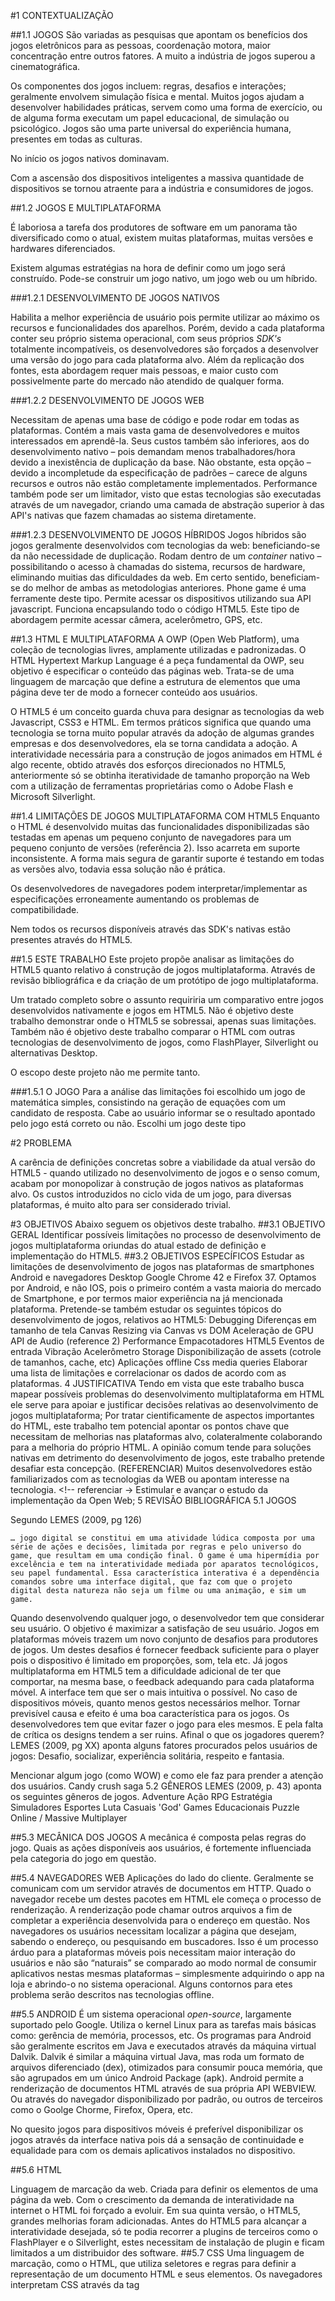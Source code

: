#1  CONTEXTUALIZAÇÃO

##1.1  JOGOS
São variadas as pesquisas que apontam os benefícios dos jogos eletrônicos para as pessoas, coordenação motora, maior concentração entre outros fatores. A muito a indústria de jogos superou a cinematográfica.

<!-- estatísticas sobre os jogos -->

Os componentes dos jogos incluem: regras, desafios e interações; geralmente envolvem simulação física e mental. Muitos jogos ajudam a desenvolver habilidades práticas, servem como uma forma de exercício, ou de alguma forma executam um papel educacional, de simulação ou psicológico. Jogos são uma parte universal do experiência humana, presentes em todas as culturas.

No início os jogos nativos dominavam.

Com a ascensão dos dispositivos inteligentes a massiva quantidade de dispositivos se tornou atraente para a indústria e consumidores de jogos.

##1.2  JOGOS E MULTIPLATAFORMA

É laboriosa a tarefa dos produtores de software em um panorama tão diversificado como o atual, existem muitas plataformas, muitas versões e hardwares diferenciados.

Existem algumas estratégias na hora de definir como um jogo será construído. Pode-se construir um jogo nativo, um jogo web ou um híbrido.

###1.2.1  DESENVOLVIMENTO DE JOGOS NATIVOS

Habilita a melhor experiência de usuário pois permite utilizar ao máximo os recursos e funcionalidades dos aparelhos. Porém, devido a cada plataforma conter seu próprio sistema operacional, com seus próprios *SDK's* totalmente incompatíveis, os desenvolvedores são forçados a desenvolver uma versão do jogo para cada plataforma alvo. Além da replicação dos fontes, esta abordagem requer mais pessoas, e maior custo com possivelmente parte do mercado não atendido de qualquer forma.

###1.2.2  DESENVOLVIMENTO DE JOGOS WEB

Necessitam de apenas uma base de código e pode rodar em todas as plataformas.
Contém a mais vasta gama de desenvolvedores e muitos interessados em aprendê-la. Seus custos também são inferiores, aos do desenvolvimento nativo – pois demandam menos trabalhadores/hora devido a inexistência de duplicação da base.
Não obstante, esta opção – devido a incompletude da especificação de padrões – carece de alguns recursos e outros não estão completamente implementados. Performance também pode ser um limitador, visto que estas tecnologias são executadas através de um navegador, criando uma camada de abstração superior à das API's nativas que fazem chamadas ao sistema diretamente.

###1.2.3  DESENVOLVIMENTO DE JOGOS HÍBRIDOS
Jogos híbridos são jogos geralmente desenvolvidos com tecnologias da web: beneficiando-se da não necessidade de duplicação. Rodam dentro de um *container* nativo – possibilitando o acesso à chamadas do sistema, recursos de hardware, eliminando muitias das  dificuldades da web.
Em certo sentido, beneficiam-se do melhor de ambas as metodologias anteriores.
Phone game é uma ferramente deste tipo. Permite acessar os dispositivos utilizando sua API javascript. Funciona encapsulando todo o código HTML5. Este tipo de abordagem permite acessar câmera, acelerômetro, GPS, etc.

##1.3  HTML E MULTIPLATAFORMA
A OWP (Open Web Platform), uma coleção de tecnologias livres, amplamente utilizadas e padronizadas.  O HTML Hypertext Markup Language é a peça fundamental da OWP, seu objetivo é especificar o conteúdo das páginas web. Trata-se de uma linguagem de marcação que define a estrutura de elementos que uma página deve ter de modo a fornecer conteúdo aos usuários.

O HTML5 é um conceito guarda chuva para designar as tecnologias da web Javascript, CSS3 e HTML. Em termos práticos significa que quando uma tecnologia se torna muito popular através da adoção de algumas grandes empresas e dos desenvolvedores, ela se torna candidata a adoção.
A interatividade necessária para a construção de jogos animados em HTML é algo recente, obtido através dos esforços direcionados no HTML5, anteriormente só se obtinha iteratividade de tamanho proporção na Web com a utilização de ferramentas proprietárias como o Adobe Flash e Microsoft Silverlight.

##1.4  LIMITAÇÕES DE JOGOS MULTIPLATAFORMA COM HTML5
Enquanto o HTML é desenvolvido muitas das funcionalidades disponibilizadas são testadas em apenas um pequeno conjunto de navegadores para um pequeno conjunto de versões (referência 2). Isso acarreta em suporte inconsistente.  A forma mais segura de garantir suporte é testando em todas as versões alvo, todavia essa solução não é prática.

Os desenvolvedores de navegadores podem interpretar/implementar as especificações erroneamente aumentando os problemas de compatibilidade.

Nem todos os recursos disponíveis através das SDK's nativas estão presentes através do HTML5.

##1.5  ESTE TRABALHO
Este projeto propõe analisar as limitações do HTML5 quanto relativo á construção de jogos multiplataforma. Através de revisão bibliográfica e  da criação de um protótipo de jogo multiplataforma.

Um tratado completo sobre o assunto requiriria um comparativo entre jogos desenvolvidos nativamente e jogos em HTML5.
Não é objetivo deste trabalho demonstrar onde o HTML5 se sobressai, apenas suas limitações.
Também não é objetivo deste trabalho comparar o HTML com outras tecnologias de desenvolvimento de jogos, como FlashPlayer, Silverlight ou alternativas Desktop.

O escopo deste projeto não me permite tanto.

###1.5.1  O JOGO
Para a análise das limitações foi escolhido um jogo de matemática simples, consistindo na geração de equações com um candidato de resposta. Cabe ao usuário informar se o resultado apontado pelo jogo está correto ou não. Escolhi um jogo deste tipo


#2  PROBLEMA

A carência de definições concretas sobre a viabilidade da atual versão do HTML5 - quando utilizado no desenvolvimento de jogos e o senso comum, acabam por monopolizar à construção de jogos nativos as plataformas alvo.
Os custos introduzidos no ciclo vida de um jogo, para diversas plataformas, é muito alto para ser considerado trivial.

#3  OBJETIVOS
Abaixo seguem os objetivos deste trabalho.
##3.1  OBJETIVO GERAL
Identificar possíveis limitações no processo de desenvolvimento de jogos multiplataforma oriundas do atual estado de definição e implementação do HTML5.
##3.2  OBJETIVOS ESPECÍFICOS
Estudar as limitações de desenvolvimento de jogos nas plataformas de smartphones Android e navegadores Desktop Google Chrome 42 e Firefox 37. Optamos por Android, e não IOS, pois o primeiro contém a vasta maioria do mercado de Smartphone, e por termos maior experiência na já mencionada plataforma.
    Pretende-se também estudar os seguintes tópicos do desenvolvimento de jogos, relativos ao HTML5:
    Debugging
    Diferenças em tamanho de tela
    Canvas
     Resizing via Canvas vs DOM
     Aceleração de GPU
     API de Audio (reference 2)
    Performance
    Empacotadores HTML5
    Eventos de entrada
    Vibração
    Acelerômetro
    Storage
    Disponibilização de assets (cotrole de tamanhos, cache, etc)
    Aplicações offline
    Css media queries
Elaborar uma lista de limitações e correlacionar os dados de acordo com as plataformas.
 4  JUSTIFICATIVA
Tendo em vista que este trabalho busca mapear possíveis problemas do desenvolvimento multiplataforma em HTML ele serve para apoiar e justificar decisões relativas ao desenvolvimento de jogos multiplataforma;
Por tratar cientificamente de aspectos importantes do HTML, este trabalho tem potencial apontar os pontos chave que necessitam de melhorias nas plataformas alvo, colateralmente colaborando para a melhoria do próprio HTML.
A opinião comum tende para soluções nativas em detrimento do desenvolvimento de jogos, este trabalho pretende desafiar esta concepção. (REFERENCIAR)
Muitos desenvolvedores estão familiarizados com as tecnologias da WEB ou apontam interesse na tecnologia. <!-- referenciar →
Estimular e avançar o estudo da implementação da  Open Web;
 5  REVISÃO BIBLIOGRÁFICA
 5.1  JOGOS

Segundo LEMES (2009, pg 126)

    … jogo digital se constitui em uma atividade lúdica composta por uma série de ações e decisões, limitada por regras e pelo universo do game, que resultam em uma condição final. O game é uma hipermídia por excelência e tem na interatividade mediada por aparatos tecnológicos, seu papel fundamental. Essa característica interativa é a dependência comandos sobre uma interface digital, que faz com que o projeto digital desta natureza não seja um filme ou uma animação, e sim um game.

Quando desenvolvendo qualquer jogo, o desenvolvedor tem que considerar seu usuário. O objetivo é maximizar a satisfação de seu usuário.  Jogos em plataformas móveis trazem um novo conjunto de desafios para produtores de jogos. Um destes desafios é fornecer feedback suficiente para o player pois o dispositivo é limitado em proporções, som, tela etc. Já jogos multiplataforma em HTML5 tem a dificuldade adicional de ter que comportar, na mesma base, o feedback adequando para cada plataforma móvel.
A interface tem que ser o mais intuitiva o possível. No caso de dispositivos móveis, quanto menos gestos necessários melhor.
Tornar previsível causa e efeito é uma boa característica para os jogos.
Os desenvolvedores tem que evitar fazer o jogo para eles mesmos. E pela falta de crítica os designs tendem a ser ruins. Afinal o que os jogadores querem? LEMES (2009, pg XX) aponta alguns fatores procurados pelos usuários de jogos: Desafio, socializar, experiência solitária, respeito e fantasia.

Mencionar algum jogo (como WOW) e como ele faz para prender a atenção dos usuários.
Candy crush saga
 5.2  GÊNEROS
LEMES (2009, p. 43)  aponta os seguintes gêneros de jogos.
Adventure
Ação
RPG
Estratégia
Simuladores
Esportes
Luta
Casuais
'God' Games
Educacionais
Puzzle
Online / Massive Multiplayer

##5.3  MECÂNICA DOS JOGOS
A mecânica é composta pelas regras do jogo. Quais as ações disponíveis aos usuários, é fortemente influenciada pela categoria do jogo em questão.

##5.4  NAVEGADORES WEB
Aplicações do lado do cliente. Geralmente se comunicam com um servidor através de documentos em HTTP. Quado o navegador recebe um destes pacotes em HTML ele começa o processo de renderização. A renderização pode chamar outros arquivos a fim de completar a experiência desenvolvida para o endereço em questão.
Nos navegadores os usuários necessitam localizar a página que desejam, sabendo o endereço, ou pesquisando em buscadores. Isso é um processo árduo para a plataformas móveis pois necessitam maior interação do usuários e não são “naturais” se comparado ao modo normal de consumir aplicativos nestas mesmas plataformas – simplesmente adquirindo o app na loja e abrindo-o no sistema operacional. Alguns contornos para etes problema serão descritos nas tecnologias offline.

##5.5  ANDROID
É um sistema operacional *open-source*, largamente suportado pelo Google. Utiliza o kernel Linux para as tarefas mais básicas como: gerência de memória, processos, etc. Os programas para Android são geralmente escritos em Java e executados através da máquina virtual Dalvik.
Dalvik é similar a máquina virtual Java, mas roda um formato de arquivos diferenciado (dex), otimizados para consumir pouca memória, que são agrupados em um único Android Package (apk).
 Android permite a renderização de documentos HTML através de sua própria API WEBVIEW. Ou através do navegador disponibilizado por padrão, ou outros de terceiros como o Goolge Chorme, Firefox, Opera, etc.

No quesito jogos para dispositivos móveis é preferível disponibilizar os jogos através da interface nativa pois dá a sensação de continuidade e equalidade para com os demais aplicativos instalados no dispositivo.

##5.6  HTML

Linguagem de marcação da web. Criada para definir os elementos de uma página da web. Com o crescimento da demanda de interatividade na internet o HTML foi forçado a evoluir. Em sua quinta versão, o HTML5, grandes melhorias foram adicionadas. Antes do HTML5 para alcançar a interatividade desejada, só te podia recorrer a plugins de terceiros como o FlashPlayer e o Silverlight, estes necessitam de instalação de plugin e ficam limitados a um distribuidor des software.
##5.7  CSS
Uma linguagem de marcação, como o HTML,  que utiliza seletores e regras para definir a representação de um documento HTML e seus elementos.
Os navegadores interpretam CSS através da tag <style>.
Sua última versão, o CCS3, introduziu várias funcionalidades multiplataforma como media-queries que possibilitam regras para tamanhos de tela e Transformções 3D.ojjkk
Muitos navegadores também suportam aceleração de GPU (Graphis Process Unit) para elementos que tenham transformações 3d.
Flow de documento, ordem e posição em que os elementos tem que aparecer na página. Modelo de caixa o que encapsula o conteúdo em um elementos.

## 5.8  JAVASCRIPT

Todo o navegador atual contém um interpretador de javascript tornando-o portável.
Emacscript criado pela Netscape se tornou tão popular que foi abraçada pela W3C
Atualmente a linguagem de programação mais popular do mundo.
Javascript 6 trás conceitos de orientação à objetos.
Existem vários transpiladores para javacript que permitem a utilização de linguagens que evoluem mais rapidamente.
Na versão estável atual 5.1, é  uma linguagem que falha ao impressionar. Especialmente quando comparada com linguagens mais maduras como C++. O objetivo inicial do javascript nunca for para ser utilizada em projetos de grande escala.
Desenvolvedores super utilizam seus acertos.

Existem muitas ferramentas de desenvolvimento designadas para aliviar as falhas do javascirpt como transpiladores.

Seu ciclo de desenvolvimento é demorado pois necessita da aprovação de muitas partes.
Tipicamente javascript é criado separadamente do html, através da tag <script>. Quando os navegadores encontram essa tag eles fazem a requisição para o servidor para intejetar o código no documento. Isso pode ser problemático para projetos que incluam vários scripts.

Javascript se tornou portável e isso é um componente chave no desenvolvimento de jogos.

##5.9  ALTERNATIVAS AO JAVASCRIPT
Abaixo segem algumas tecnologias que servem de alternativa ao Javascript.
###5.9.1  TYPESCRIPT
Conhecido como uma versão extendida do Javascript que compila para javascript normal. Isso significa que os desenvolvedores podem continuar escrevendo Javascript normalmente. Typescript oferece classes, interfaces e módulos.
###5.9.2  DART
Goolge. DartVM é uma máquina virtual que está embebido no google-chrome. Significante melhorias em performance quando comparado ao Javascript. Existe o dart2js que compila código em dart para javascript.

##5.10  DOCUMENT OBJECT MODEL (DOM)
É uma plataforma e interface agnóstica a linguagem que permite os programas e scripts dinamicamente acessar e atualizar o conteúdo, estrutura e estilo de documentos. Pode ser novamente processado e o resultado aparecer na tela. O navegador cria um DOM quando ele processa os elementos e tags encontrados em um documento HTML. Gmail é uma aplicação de única página (single-page) que se baseia fortemente no DOM para gerar conteúdo dinâmico e interativo oferecido pelo DOM.

##5.11  CANVAS

A nova tag <canvas> define um layer gráfico em documentos HTML que pode ser desenhado através de Javascript.
Permite desenhar diagramas, gráficos e animações [7]. É baseado em bitmap.
O suporte ainda é escasso.
Muitas vezes lento. Algumas soluções tentam arrumar isso através da utilização de GPU.
Apache Cordova utliza o FastCanvas.

CocoonJS é uma aplicativo híbrido que preenche a fraca implementação de OPENGL nos dispositivos móveis possibilitando se desenvolver em WEBGL.

##5.12  WEBGL

Baseado no OpenGL
Web GL não foi utilizada no trabalho apesar de ser de grande relevância no processo de jogos pois ainda não está completamente especificada e a diciculdade e escopo do projeto aumentariam muito se tivessem de incluir um jogos 3D.
Versão da especificação atual?

##5.13  VIDEO
##5.14  AUDIO

Audio é um componente vital para oferecer grande satisfação aos usuários de jogos. Provê feedback e imerge o usuário. Efeitos de som e música podem servir como mecanismo. Jogadores tem baixa tolerância a volume, deve ser utilizado com cautela.

###5.14.1  TAG AUDIO
A tag <audio> define um som dentro de um documento html. Quando o o elemento é renderizado pelos navegadores, ele carrega o conteúdo que pode ser reproduzido pelo player de audio do navegador. Existem muitas discrepâncias entre os formados aceitáveis pelos navegadores. È um tanto limitada quanto comparada ao áudio de múltiplos canais disponibilizados por SDKs nativas.
###5.14.2  API DE AUDIO
É uma interface de audio experimental para Javascript. Provê maior flexibilidade na manipulação de audio. Essa tecnologia é muito mais nova do que a tag audio.
FORMATOS DE ÁUDIO

##5.15  CAMERA

##5.16  ENTRADA DE COMANDOS

Na construção da grande maioria dos jogos é muitas vezes imprescindível alta flexibilidade na gestão de entrada de dados. Este fator muito se amplia na criação de jogos multiplataforma, seja através de teclado, tela sensível ou sensor de movimentos, o importante é oferecer a melhor experiência possível por plataforma. O HTML5 trata todos estes casos abstratamente na forma de eventos, os quais podem ser escutados através de listeners. Os eventos básicos são: keydown (tecla baixa), keyup (tecla solta) e keypress (tecla pressionada).

Para detectar suporte aos mais variados recursos do HTML5 no browser do cliente existem duas possibilidades. Pode-se implementar testes para cada funcionalidade utilizada abordando os detalhes de implementação de cada uma ou então fazer uso de alguma biblioteca especializada neste processo, o Modernizr é uma opção open-source deste tipo de biblioteca, este gera uma lista de booleanos sobre grande variedade dos recursos HTML5, dentre estes, geolocalização, canvas, áudio, vídeo e local storage.

##5.17  CACHE
Applicações offline.
Algumas tecnologias desta classe são:

##5.18  OFFLINE E ARMAZENAMENTO

###5.18.1  LOCAL STORAGe
Também conhecido como WebStorage na especificação do HTML5. Provê uma forma de armazenar os dados como chave-valor dentro do navegador. Os dados são persistido mesmo que o navegador seja fechado.

###5.18.2  WEB SQL

Simplesmente um banco de dados SQLite embebido no navegador. Permite tabelas relacionais. O tamanho padrão do banco de dados é 5Mbytes e pode ser extendido pelo usuário.

##5.19  RECURSOS NATIVOS ATUALMENTE INDISPONíVEIS PARA O HTML5

- Suporte à câmera;
- Suporte à calendário;

##5.20  DEBUG

###5.20.1  WEINRE

Debugger remoto depreciado.
 5.21  TECNOLOGIAS POLYFILL
Acarretando assim, que muitos browsers não implementam algumas funcionalidades, completa ou parcialmente especificadas, daí surge a necessidade dos polyfills (tecnologias de preenchimento de lacunas) para implementar estas camadas.

Uma das soluções mais promissoras polyfill é o PhoneGap ou Apache Cordova, esta ferramenta é open-source e possibilita utilizar de inúmeros recursos de hardware da grande maioria das produtoras de dispositivos móveis.

##5.22  FERRAMENTAS
###5.22.1  NODEJS
Permite rodar Javascript fora do browser. Utiliza um modelo dirigido à eventos sem bloqueio, tornando-o rápido e eficiente.
###5.22.2  SISTEMAS DE BUILDING
Aquivos javascript são requisitados do servidor assincronamente. Isso pode levar a tempos de requição pouco desejáveis. Uma saída seria escrever o código em apenas um arquivo mais isso leva a gerência de código bagunçada. A saída mais comum entre desenvolvedores é utiliza ruma ferramenta que junta todos os arquivos e disponibiliza apenas um para o usuário.
###5.22.3  GRUNT
Aplica as modificações separadamente em cada arquivo.
###5.22.4  GULP
Utiliza o conceito de streams para aplicar todas as modificações sobre um arquivo de uma vez só.
Minify, obfuscation
###5.22.5  SOURCE MAPS
Para encontrar os arquivos minificados a fim de ajudar o desenvolvedor a debugar a aplicação.
###5.22.6  MINIFY
Remover caracteres desnecessários do javascript como espaços vazios, diminuindo o tamanho dos nomes, fazendo o tempo de loading diminuir.
###5.22.7  GERENCIADORES DE PACOTES
###5.22.8  BOWER
Package manager para a web
###5.22.9  NPM
Package manager para o NODE
##5.23  DISPONIBILIZAÇÂO DA APLICAÇÂO
Links com manifestos

###5.23.1  INSTALAÇÃO
Este método é benéfico pois possibilita ao usuário a mesma experiência ao adquirir uma aplicação normal. Este tipo de aplicação é comummente referido como "híbrido".

####5.23.1.1  CROSSWALK
Crosswalk empacota os fontes juntamente com uma versão do Chromium, a versão open-source do Google-Chrome. Isso faz com que o software se comporte da mesma forma para todas as versões de dispositivos Android.
####5.23.1.2  PHONEGAP

###5.23.2  PHONEGAP CLOUD
Este serviço possibilita que se faça upload de um arquivo compactado contendo os fontes – ou apontando para um repositório no github – que no tempo desta pesquisa não estava funcionando; e se gere o APK para o android nativamente.
###5.24  O JOGO
Devido ao fato deste trabalho explorar as limitações dos jogos em HTML5, optei por evitar a utilização de plugins e ferramentas de terceiros que pudessem ocultar alguma limitação.
Escolhi a simplicidade para não precisar ficar muito tempo aprendendo as coisas em detrimento do refinamento da pesquisa.

A mecânica

O jogo consiste em simplesmente em uma tela que apresenta equações e um possível resultado. Cabe ao jogador decidir se o resultado está certo ou errado. O tempo é um fator levado em consideração, quão mais rápido o jogador acertar se a afirmação está correta ou não, mais pontos ele receberá.

Argumentos à favor da escolha do game:
Tem porfundidade, permite a adição de novos recursos no futuro;
É facilmente traduzível em tamanhos de telas difrentes e tipos de entrada de dados diferentes;


###5.24.1  IMPLEMENTAÇÃO
Não tenho grande experiência com o desenvolvimento de jogos nem com o desenvolvimento em HTML5. Também para não interferir na pesquisa busquei não me distanciar do que é considerado padrão em ferramentas e métodos.
Comecei escrevendo o aplicativo para o Navegador do desktop pois era o que estava mais acessível no momento. Mais tarde descobri que de fato é assim que de desnvolve.

##5.25  FEEDBACK
#6  TRABALHOS SIMILARES
(Referência 2) Faz uma revisão de aspectos do HTML5 através da construção de um jogo. O autor foca muito nos aspectos de criação de jogos e feedback do desenvolvimento. Troca de tecnologias e não especificamente nas limitações conforme o meu trabalho. Em outras palavras seu escopo é mais genérico e não tão preciso quanto este

#7  METODOLOGIA
    
O primeiro passo consiste em definir as plataformas alvo do trabalho; devem ser plataformas mercadologicamente relevantes ao desenvolvimento de jogos, que possibilitem a criação de aplicativos em HTML e que acentuem o antagonismo de características.
Segue-se com a construção de uma lista com os recursos relevantes aos jogos que, empiricamente, sofrem ou são comummente ligados à limitações multiplataforma. Segue-se uma pesquisa para aprofundar teoricamente cada um dos recursos, possivelmente elegendo novos.
Com um baseamento teórico substancial, o próximo passo é a criação do protótipo de um jogo multiplataforma que utilize recursos potencialmente limitados. Para ser considerado pronto, o protótipo deve ser testado, e estar funcional, com adaptações ou não, em cada uma das plataformas alvo definidas.
Com o protótipo concebido, o passo que segue é a enumeração, e descrição das limitações detectadas no processo de desenvolvimento e testes do jogo. Este detalhamento deve responder as seguintes perguntas:

Quais as limitações foram encontradas no jogo?
Em quais plataformas?
Sob quais circunstâncias?
As limitações puderam ser contornadas?
Algum efeito colateral das limitações no jogo?
Qual a categoria do problema: usabilidade, funcionalidade, manutibilidade, portabilidade ou performance? (segundo ISO)


#8  RESULTADOS
Abaixo constam as limitações encontradas durante a pesquisa e concepção do jogo
##8.1  LIMITAÇÕES
1.  VERSÕES
A grande maioria dos dispositivos atualmente no mercado utilizam obsoletas de seus softwares. Isso dificulta o desenvolvimento. Se a tecnologia de tradução para o browser utilizar o a classe Webview do Android - como o Apache cordova faz - as versões mais antigas podem ser penalizadas com problemas de performance ou falta de recursos.

2. OFFLINE

Refresh duplo para ver assets cacheados. Ver: http://buildnewgames.com/game-asset-management/

3. AUDIO
Api de som quebra quando executado diversas vezes.
Os navegadores variam na disponibilização de formatos aceitáveis
Somente um áudio pode ser tocado no Navegador do Android
Não é possível trocar o volume no IOS.  
Alguns navegadores favorecem formatos ogg (vorbis) e outros, como o Safari, favorecem o MP3.
3. VIDEO
Codecs
4. ASSETS

Trafegar muitos assets deixa o sistema lento.

 Contorno
Utilizando páginas de carregamento e/ou cache;

5. UI

É muito custoso desenvolver uma interfaces que pareçam nativas para cada dispositivo sem a utilização de plugins e ferramentas especializadas.
Em termos gerais, trabalhar com proporções é positivo. Não obstante há casos, como o dos botões de certo e errado que a proporções ficam exageradas, nesses casos a utilizada de max-width é uma solução conveniente.

6. PERFORMANCE

ACELERAÇÂO DE GPU
7. Acelerômetro

8. IMPLEMENTAÇÃO INCONSISTENTE DE APIs

9.  TAMANHO DE TELA
Em alguns casos o tamanho das telas pode ser um fator limitante – como no caso de jogos de estratégia. Jogadores com telas menores podem sair em desvantagem.
9.  CAMERA


Falar sobre câmera.


Limitação
Desktop/Firefox
Desktop/Google Chrome
Smatphone/Android




#9  CONCLUSÕES
Não pude testar todos os métodos e ferramentas e versões à disposição, um trabalho completo demandaria esforços conjuntos de muitos indivíduos ou um período de tempo bem mais extenso. Se uma empresa deseja produzir jogos nativos elas precisarão de vários desenvolvedores. Eu sozinho fui capaz de produzir um jogo em tempo razoável trabalhando apenas com a plataforma web.

Por não utilizar frameworks e bibliotecas estou me distanciando dos casos da vida real.
Só poderemos considerar o HTML como uma jjkkespecificação pronta quando for possível fazer tudo o que se faz nativamente com os dispositivos através de uma API web padronizada.

##9.1  TRABALHOS FUTUROS
EMACSCRIPT 7


#10  CRONOGRAMA
O cronograma foi especificado de acordo com o detalhado na metodologia, suas datas estão especificadas de acordo com dias úteis disponíveis no calendário.
Etapa
Indicador físico
Previsão


Início
Término
1. Pesquisa explanatória sobre o estado da arte das tecnologias e conceitos.
Documento
12/08
30/08
2. Identificar as tecnologias que melhor satisfazem as necessidades do projeto.
Documento
01/09
02/09
3. Análise do jogo
Documento
02/09
17/09
4. Construção de protótipo
Documento, Software
17/09
10/10
5. Construção de versão final
Documento, Software
10/10
30/10
7. Exportação dos binários específicos de plataforma
Software
1/11
2/11
8. Disponibilização da aplicação online
- 
2/11
3/11
9. Levantamento das experiências obtidas como HTML5, e especificidades da implementação do controle de movimento e da interface de usuário.
Documento
4/11
7/11
10. Criação de comparativo de usuabilidade dentre as plataformas
Documento
7/11
15/11
11.  Análise dos resultados e conclusões
Documento
15/11
30/11
Escrita do TCC
Documento
12/08
05/12

#BIBLIOGRAFIA
LEMES, David Oliveira. Games independentes. Pontifícia Universidade Católica de São Paulo 2009.

Referência 3 é uma ótima fonte de explicação de como tecnologias relacionadas ao assunto funcionam.

Referência 2 é uma ótimo trabalho para pegar ideias sobre como escrever as coisas.

Referência 7 is  a good font from feature detection systems.

HTML5: A blessing or a curse
http://www.develop-online.net/tools-and-tech/html5-a-blessing-or-a-curse/0117393

5 common mistakes that html5 developers make
http://www.toptal.com/html5/top-5-mistakes-that-html5-developers-make

#GLOSSÁRIO
API - 

#ANEXOS

 10.1  CONVERSORES PARA HTML5
Além da possibilidade de escrever em HTML, pode-se optar pela alternativa de utilizar-se um conversor de linguagens.

 10.2  METODOLOGIA DE DESENVOLVIMENTO DE SOFTWARE PARA A CONSTRUÇÃO DE GAMES

Como o jogo é um software complexo demanda-se a utilização de metodologias de engenharia de software, dentre os processos de software mais conhecidos academicamente destacamos:

- OpenUP: este é bem detalhado e de característica iterativa e incremental. Gerando assim, um levantamento mais apurado dos riscos, requisitos e outros detalhes do sistema e a criação incremental do sistema, com requisitos maleáveis;
- Cascata: processo antigo, caracteriza-se por ser pouco maleável aos requisitos mapeados posteriormente ao processo de análise;
- Processo ágil - SCRUM: sua utilização é flexível e sendo um método ágil especifica pouca documentação, ou como dizem, somente a documentação necessária, este processo é bem conhecido e aceito na comunidade de desenvolvimento de software. Suas principais características são: divisão do processo de desenvolvimento através uma série de iterações chamadas sprints. Cada sprint consiste tipicamente em duas a quatro semanas. É bem aplicado a projetos que mudam constantemente e que demandam rápidas adaptações;
- Processo ágil – XP: tem muitas características similares ao SCRUM por este também ser um processo ágil. Dentre suas especifidades destaca-se: versões frequentes, pequenos ciclos de desenvolvimento que buscam aumentar a produtividade, introduzem checkpoints onde os clientes podem agregar novas funcionalidades;

 10.3  AMBIENTES PARA DESENVOLVIMENTO HTML5

Na pesquisa efetuada sobre estes frameworks full stack foram identificadas as seguintes tecnologias:
    - segundo (PRADO, 2012) o GWT é um framework essencialmente para o lado do cliente (client side) e dá suporte à comunicação com o servidor através de RPCs Remote Procedure Calls (ou procedimento de chamadas remotas). Ele não é um framework para aplicações clássicas da web, pois deixa a implementação da aplicação web parecida com implementações em desktop. Este é utilizado em muitos produtos de grande porte como o Google Adwords e Google Wallet. Outra característica interessante é que a plataforma opera sobre a licença Apache versão 2;
    - construct 2 -  é um editor na nuvem focado para usuários sem conhecimento prévio em programação orientado a comportamento;
    - PlayCanvas - é uma plataformas para a construção de jogos 3D na nuvem, desenvolvida com foco em performance. Permite a hospedagem, controle de versão e publicação dos aplicativos nela criados, possibilita também a importação de modelos 3D de softwares populares como: Maya, 3ds Max e Blender;
    - o ambiente HTML5 Development Environment (ambiente de desenvolvimento HTML5) da Intel, este fornece uma solução na nuvem, completa para o desenvolvimento em plataforma cruzada, com serviços de empacotamento, serviços para a criação e testes de aplicativos com montagem de interfaces drag and drop (Intex XDK) e bibliotecas para a construção de jogos utilizando aceleração de hardware, o que garante até duas vezes mais performance que aplicativos mobile baseados em Web tradicionais. Esta solução é free, open source e funciona  através de um plugin para o Google Chrome, ou seja, o desenvolvimento também é multiplataforma e devido ao fato de os binários ficarem hospedados na nuvem, possibilitou a  Intel criar compiladores para cada uma das plataformas disponibilizadas pelo PhoneGap, que é o framework polyfill utilizado na solução.

 10.4  HTTP

##FRAMEWORKS DE DESENVOLVIMENTO DE JOGOS EM HTML5;


 10.5  FRAMEWORKS PARA DESENVOLVIMENTO DE JOGOS HTML5
Com o intuito de simplificar o processo para os desenvolvedores, auxiliando-os a focarem-se apenas nas soluções que estão desenvolvendo, foram criados os frameworks para desenvolvimento de jogos. Não obstante, o intuito deste trabalho é desenvolver um jogo sem auxilio de frameworks pois estes muitas vezes escondem possíveis limitações, desenvolvendo *workaroundslog* próprios.
- enchant.js: dentre suas funcionalidades constam: orientação à objetos, orientado à eventos, contém um motor de animação, suporta WebGL e Canvas, etc;
- three.js: considerada leve, renderiza WebGL e Canvas, arquitetura procedural;
- quintus: bom para plataformas 2D
- limeJs: bom para 2d

 10.6  INTERFACE E ESCOLHAS DE DESIGN
Mobile first
